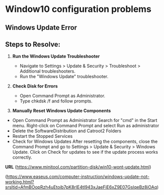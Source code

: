 # Window10 configuration problems
##  Windows Update Error

## Steps to Resolve:
1. **Run the Windows Update Troubleshooter**
   - Navigate to Settings > Update & Security > Troubleshoot > Additional troubleshooters.
   - Run the "Windows Update" troubleshooter.

2. **Check Disk for Errors**
   - Open Command Prompt as Administrator.
   - Type chkdsk /f and follow prompts.

3. **Manually Reset Windows Update Components**
- Open Command Prompt as Administrator Search for "cmd" in the Start menu. Right-click on Command Prompt and select Run as administrator
- Delete the SoftwareDistribution and Catroot2 Folders
- Restart the Stopped Services
- Check for Windows Updates After resetting the components, close the Command Prompt and go to Settings > Update & Security > Windows Update.
  Click on Check for updates to see if the update process works correctly.

**URL**
(https://www.minitool.com/partition-disk/win10-wont-update.html)

(https://www.easeus.com/computer-instruction/windows-update-not-working.html?srsltid=AfmBOopRzh4uEtoib7pK8rlE4tl943xJaeFiE6xZ9E07GslqeBz8iOAq)

   
